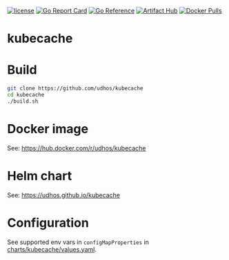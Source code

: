 [![license](http://img.shields.io/badge/license-MIT-blue.svg)](https://github.com/udhos/gateboard/blob/main/LICENSE)
[![Go Report Card](https://goreportcard.com/badge/github.com/udhos/kubecache)](https://goreportcard.com/report/github.com/udhos/kubecache)
[![Go Reference](https://pkg.go.dev/badge/github.com/udhos/kubecache.svg)](https://pkg.go.dev/github.com/udhos/kubecache)
[![Artifact Hub](https://img.shields.io/endpoint?url=https://artifacthub.io/badge/repository/kubecache)](https://artifacthub.io/packages/search?repo=kubecache)
[![Docker Pulls](https://img.shields.io/docker/pulls/udhos/kubecache)](https://hub.docker.com/r/udhos/kubecache)

# kubecache

# Build

```bash
git clone https://github.com/udhos/kubecache
cd kubecache
./build.sh
```

# Docker image

See: https://hub.docker.com/r/udhos/kubecache

# Helm chart

See: https://udhos.github.io/kubecache

# Configuration

See supported env vars in `configMapProperties` in [charts/kubecache/values.yaml](charts/kubecache/values.yaml).
